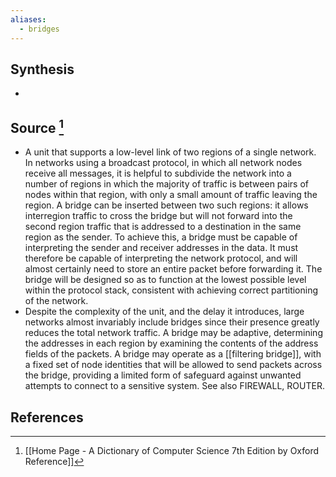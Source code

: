 ```yaml
---
aliases:
  - bridges
---
```

## Synthesis
- 
## Source [^1]
- A unit that supports a low-level link of two regions of a single network. In networks using a broadcast protocol, in which all network nodes receive all messages, it is helpful to subdivide the network into a number of regions in which the majority of traffic is between pairs of nodes within that region, with only a small amount of traffic leaving the region. A bridge can be inserted between two such regions: it allows interregion traffic to cross the bridge but will not forward into the second region traffic that is addressed to a destination in the same region as the sender. To achieve this, a bridge must be capable of interpreting the sender and receiver addresses in the data. It must therefore be capable of interpreting the network protocol, and will almost certainly need to store an entire packet before forwarding it. The bridge will be designed so as to function at the lowest possible level within the protocol stack, consistent with achieving correct partitioning of the network.
- Despite the complexity of the unit, and the delay it introduces, large networks almost invariably include bridges since their presence greatly reduces the total network traffic. A bridge may be adaptive, determining the addresses in each region by examining the contents of the address fields of the packets. A bridge may operate as a [[filtering bridge]], with a fixed set of node identities that will be allowed to send packets across the bridge, providing a limited form of safeguard against unwanted attempts to connect to a sensitive system. See also FIREWALL, ROUTER.
## References

[^1]: [[Home Page - A Dictionary of Computer Science 7th Edition by Oxford Reference]]